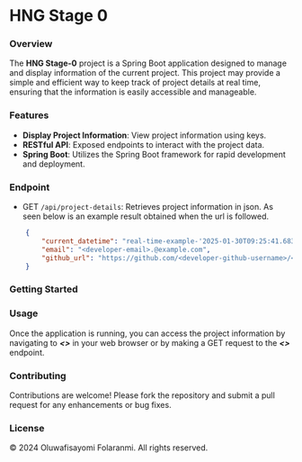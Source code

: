 # HNG Stage 0

### Overview

The **HNG Stage-0** project is a Spring Boot application designed to manage and display information of the current project. This project may provide a simple and efficient way to keep track of project details at real time, ensuring that the information is easily accessible and manageable.

### Features

+ **Display Project Information**: View project information using keys.
+ **RESTful API**: Exposed endpoints to interact with the project data.
+ **Spring Boot**: Utilizes the Spring Boot framework for rapid development and deployment.

### Endpoint

+ GET `/api/project-details`: Retrieves project information in json. As seen below is an example result obtained when the url is followed.
  
```json
    {
        "current_datetime": "real-time-example-'2025-01-30T09:25:41.683947400Z'",
        "email": "<developer-email>.@example.com",
        "github_url": "https://github.com/<developer-github-username>/<current-project-repository>.git"
    }
  ```

### Getting Started


### Usage

Once the application is running, you can access the project information by navigating to ***<>*** in your web browser or by making a GET request to the ***<>*** endpoint.

### Contributing
Contributions are welcome! Please fork the repository and submit a pull request for any enhancements or bug fixes.

### License

&copy; 2024 Oluwafisayomi Folaranmi. All rights reserved.
